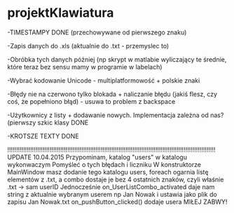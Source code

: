 # projektKlawiatura
-TIMESTAMPY DONE (przechowywane od pierwszego znaku)


-Zapis danych do .xls (aktualnie do .txt - przemyslec to)



-Obróbka tych danych później (np skrypt w matlabie wyliczający te średnie, które teraz bez sensu mamy w programie w labelach)


-Wybrać kodowanie Unicode - multiplatformowość + polskie znaki


-Błędy nie na czerwono tylko blokada + naliczanie błędu (jakiś flesz, czy coś, że popełniono błąd) - usuwa to problem z backspace


-Użytkownicy z listy + dodawanie nowych. Implementacja zależna od nas? (pierwszy szkic klasy DONE

-KROTSZE TEXTY DONE

!!!!!!!!!!!!!!!!!!!!!!!!!!!!!!!!!!!!!!!!!!!!!!!!!!!!!!!!!!!!!!!!!!!!!!!!!!!!!!!!!!!!!!!!!!!!!!!!!!!!!!!!!!!!!!!!!!!!!!
UPDATE 10.04.2015
Przypominam, katalog "users" w katalogu wykonwaczym
Pomyśleć o tych błędach i liczniku 
W konstruktorze MainWindow masz dodanie tego katalogu users, foreach ogarnia listę elementów z .txt, a combo dostaje je bez 4 ostatnich znaków, czyli właśnie .txt -> sam userID
Jednocześnie on_UserListCombo_activated daje nam string z aktualnie wybranym userem np Jan Nowak i ustawia jako plik do zapisu Jan Nowak.txt
on_pushButton_clicked() dodaje usera 
MIŁEJ ZABWY! 

